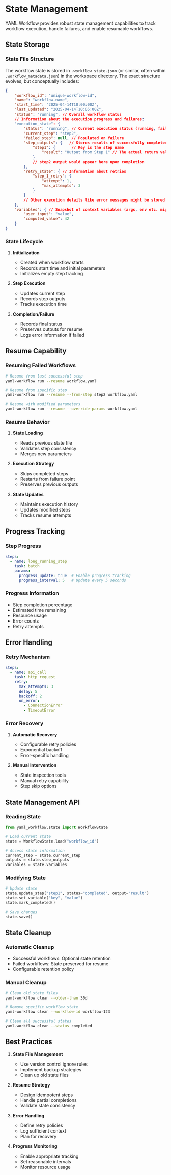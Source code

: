 # State Management

YAML Workflow provides robust state management capabilities to track workflow execution, handle failures, and enable resumable workflows.

## State Storage

### State File Structure

The workflow state is stored in `.workflow_state.json` (or similar, often within `.workflow_metadata.json`) in the workspace directory. The exact structure evolves, but conceptually includes:

```json
{
    "workflow_id": "unique-workflow-id",
    "name": "workflow-name",
    "start_time": "2025-04-14T10:00:00Z",
    "last_updated": "2025-04-14T10:05:00Z",
    "status": "running", // Overall workflow status
    // Information about the execution progress and failures:
    "execution_state": {
        "status": "running", // Current execution status (running, failed, completed)
        "current_step": "step2",
        "failed_step": null, // Populated on failure
        "step_outputs": {   // Stores results of successfully completed steps
            "step1": {       // Key is the step name
                "result": "Output from Step 1" // The actual return value of the task is here
            }
            // step2 output would appear here upon completion
        },
        "retry_state": { // Information about retries
            "step_1_retry": {
                "attempt": 1,
                "max_attempts": 3
            }
        }
        // Other execution details like error messages might be stored here too
    },
    "variables": { // Snapshot of context variables (args, env etc. might be here)
        "user_input": "value",
        "computed_value": 42
    }
}
```

### State Lifecycle

1. **Initialization**
   - Created when workflow starts
   - Records start time and initial parameters
   - Initializes empty step tracking

2. **Step Execution**
   - Updates current step
   - Records step outputs
   - Tracks execution time

3. **Completion/Failure**
   - Records final status
   - Preserves outputs for resume
   - Logs error information if failed

## Resume Capability

### Resuming Failed Workflows

```bash
# Resume from last successful step
yaml-workflow run --resume workflow.yaml

# Resume from specific step
yaml-workflow run --resume --from-step step2 workflow.yaml

# Resume with modified parameters
yaml-workflow run --resume --override-params workflow.yaml
```

### Resume Behavior

1. **State Loading**
   - Reads previous state file
   - Validates step consistency
   - Merges new parameters

2. **Execution Strategy**
   - Skips completed steps
   - Restarts from failure point
   - Preserves previous outputs

3. **State Updates**
   - Maintains execution history
   - Updates modified steps
   - Tracks resume attempts

## Progress Tracking

### Step Progress

```yaml
steps:
  - name: long_running_step
    task: batch
    params:
      progress_update: true  # Enable progress tracking
      progress_interval: 5   # Update every 5 seconds
```

### Progress Information

- Step completion percentage
- Estimated time remaining
- Resource usage
- Error counts
- Retry attempts

## Error Handling

### Retry Mechanism

```yaml
steps:
  - name: api_call
    task: http_request
    retry:
      max_attempts: 3
      delay: 5
      backoff: 2
      on_error:
        - ConnectionError
        - TimeoutError
```

### Error Recovery

1. **Automatic Recovery**
   - Configurable retry policies
   - Exponential backoff
   - Error-specific handling

2. **Manual Intervention**
   - State inspection tools
   - Manual retry capability
   - Step skip options

## State Management API

### Reading State

```python
from yaml_workflow.state import WorkflowState

# Load current state
state = WorkflowState.load("workflow_id")

# Access state information
current_step = state.current_step
outputs = state.step_outputs
variables = state.variables
```

### Modifying State

```python
# Update state
state.update_step("step1", status="completed", output="result")
state.set_variable("key", "value")
state.mark_completed()

# Save changes
state.save()
```

## State Cleanup

### Automatic Cleanup

- Successful workflows: Optional state retention
- Failed workflows: State preserved for resume
- Configurable retention policy

### Manual Cleanup

```bash
# Clean old state files
yaml-workflow clean --older-than 30d

# Remove specific workflow state
yaml-workflow clean --workflow-id workflow-123

# Clean all successful states
yaml-workflow clean --status completed
```

## Best Practices

1. **State File Management**
   - Use version control ignore rules
   - Implement backup strategies
   - Clean up old state files

2. **Resume Strategy**
   - Design idempotent steps
   - Handle partial completions
   - Validate state consistency

3. **Error Handling**
   - Define retry policies
   - Log sufficient context
   - Plan for recovery

4. **Progress Monitoring**
   - Enable appropriate tracking
   - Set reasonable intervals
   - Monitor resource usage 